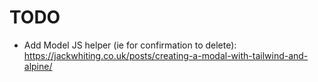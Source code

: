 # TODO

- Add Model JS helper (ie for confirmation to delete): https://jackwhiting.co.uk/posts/creating-a-modal-with-tailwind-and-alpine/